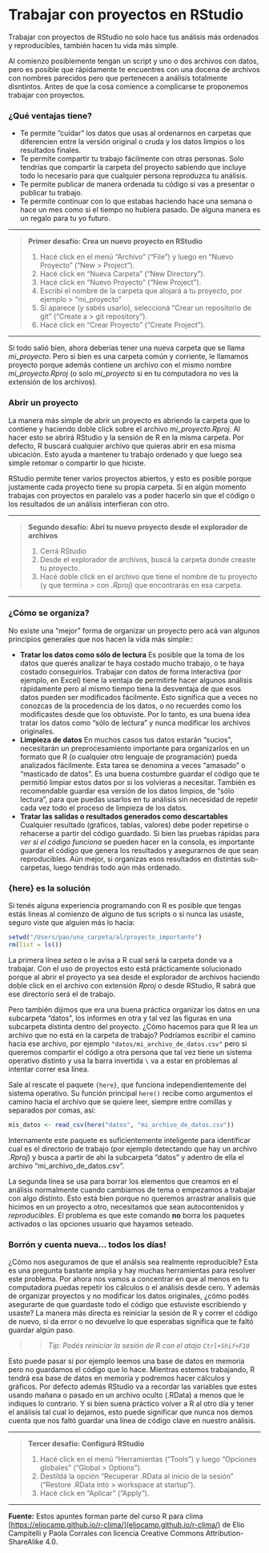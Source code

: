 Trabajar con proyectos en RStudio
================

Trabajar con proyectos de RStudio no solo hace tus análisis más
ordenados y reproducibles, también hacen tu vida más simple.

Al comienzo posiblemente tengan un script y uno o dos archivos con
datos, pero es posible que rápidamente te encuentres con una docena de
archivos con nombres parecidos pero que pertenecen a análisis totalmente
disntintos. Antes de que la cosa comience a complicarse te proponemos
trabajar con proyectos.

### ¿Qué ventajas tiene?

  - Te permite ”cuidar” los datos que usas al ordenarnos en carpetas que
    diferencien entre la versión original o cruda y los datos limpios o
    los resultados finales.
  - Te permite compartir tu trabajo fácilmente con otras personas. Solo
    tendrías que compartir la carpeta del proyecto sabiendo que incluye
    todo lo necesario para que cualquier persona reproduzca tu análisis.
  - Te permite publicar de manera ordenada tu código si vas a presentar
    o publicar tu trabajo.
  - Te permite continuar con lo que estabas haciendo hace una semana o
    hace un mes como si el tiempo no hubiera pasado. De alguna manera es
    un regalo para tu yo futuro.

-----

> **Primer desafío: Crea un nuevo proyecto en RStudio**
> 
> 1.  Hacé click en el menú “Archivo” (“File”) y luego en “Nuevo
>     Proyecto” (“New \> Project”).
> 2.  Hacé click en “Nueva Carpeta” (“New Directory”).
> 3.  Hacé click en “Nuevo Proyecto” (“New Project”).
> 4.  Escribí el nombre de la carpeta que alojará a tu proyecto, por
>     ejemplo \> “mi\_proyecto”
> 5.  Si aparece (y sabés usarlo), seleccioná “Crear un repositorio de
>     git” (“Create a \> git repository”).
> 6.  Hacé click en “Crear Proyecto” (“Create Project”).

-----

Si todo salió bien, ahora deberías tener una nueva carpeta que se llama
*mi\_proyecto*. Pero si bien es una carpeta común y corriente, le
llamamos proyecto porque además contiene un archivo con el mismo nombre
*mi\_proyecto.Rproj* (o solo *mi\_proyecto* si en tu computadora no ves
la extensión de los archivos).

### Abrir un proyecto

La manera más simple de abrir un proyecto es abriendo la carpeta que lo
contiene y haciendo doble click sobre el archivo *mi\_proyecto.Rproj*.
Al hacer esto se abrirá RStudio y la sensión de R en la misma carpeta.
Por defecto, R buscará cualquier archivo que quieras abrir en esa misma
ubicación. Esto ayuda a mantener tu trabajo ordenado y que luego sea
simple retomar o compartir lo que hiciste.

RStudio permite tener varios proyectos abiertos, y esto es posible
porque justamente cada proyecto tiene su propia carpeta. Si en algún
momento trabajas con proyectos en paralelo vas a poder hacerlo sin que
el código o los resultados de un análisis interfieran con otro.

-----

> **Segundo desafío: Abrí tu nuevo proyecto desde el explorador de
> archivos**
> 
> 1.  Cerrá RStudio
> 2.  Desde el explorador de archivos, buscá la carpeta donde creaste tu
>     proyecto.
> 3.  Hacé doble click en el archivo que tiene el nombre de tu proyecto
>     (y que termina \> con *.Rproj*) que encontrarás en esa carpeta.

-----

### ¿Cómo se organiza?

No existe una “mejor” forma de organizar un proyecto pero acá van
algunos principios generales que nos hacen la vida más simple::

  - **Tratar los datos como sólo de lectura** Es posible que la toma de
    los datos que querés analizar te haya costado mucho trabajo, o te
    haya costado conseguirlos. Trabajar con datos de forma interactiva
    (por ejemplo, en Excel) tiene la ventaja de permitirte hacer algunos
    análisis rápidamente pero al mismo tiempo tiena la desventaja de que
    esos datos pueden ser modificados fácilmente. Esto significa que a
    veces no conozcas de la procedencia de los datos, o no recuerdes
    como los modificastes desde que los obtuviste. Por lo tanto, es una
    buena idea tratar los datos como “sólo de lectura” y nunca modificar
    los archivos originales.
  - **Limpieza de datos** En muchos casos tus datos estarán “sucios”,
    necesitarán un preprocesamiento importante para organizarlos en un
    formato que R (o cualquier otro lenguaje de programación) pueda
    analizados fácilmente. Esta tarea se denomina a veces “amasado” o
    “masticado de datos”. Es una buena costumbre guardar el código que
    te permitió limpiar estos datos por si los volvieras a necesitar.
    También es recomendable guardar esa versión de los datos limpios, de
    “sólo lectura”, para que puedas usarlos en tu análisis sin necesidad
    de repetir cada vez todo el proceso de limpieza de los datos.
  - **Tratar las salidas o resultados generados como descartables**
    Cualquier resultado (gráficos, tablas, valores) debe poder repetirse
    o rehacerse a partir del código guardado. Si bien las pruebas
    rápidas para *ver si el código funciona* se pueden hacer en la
    consola, es importante guardar el código que genera los resultados y
    asegurarnos de que sean reproducibles. Aún mejor, si organizas esos
    resultados en distintas sub-carpetas, luego tendrás todo aún más
    ordenado.

### {here} es la solución

Si tenés alguna experiencia programando con R es posible que tengas
estás lineas al comienzo de alguno de tus scripts o si nunca las
usaste, seguro viste que alguien más lo hacia:

``` r
setwd("/Users/pao/una_carpeta/al/proyecto_importante")
rm(list = ls())
```

La primera línea *setea* o le avisa a R cual será la carpeta donde va a
trabajar. Con el uso de proyectos esto está prácticamente solucionado
porque al abrir el proyecto ya sea desde el explorador de archivos
haciendo doble click en el archivo con extensión *Rproj* o desde
RStudio, R sabrá que ese directorio será el de trabajo.

Pero también dijimos que era una buena práctica organizar los datos en
una subcarpeta “datos”, los informes en otra y tal vez las figuras en
una subcarpeta distinta dentro del proyecto. ¿Cómo hacemos para que R
lea un archivo que no está en la carpeta de trabajo? Podríamos escribir
el camino hacia ese archivo, por ejemplo
`"datos/mi_archivo_de_datos.csv"` pero si queremos compartir el código a
otra persona que tal vez tiene un sistema operativo distinto y usa la
barra invertida `\` va a estar en problemas al intentar correr esa
línea.

Sale al rescate el paquete `{here}`, que funciona independientemente del
sistema operativo. Su función principal `here()` recibe como argumentos
el camino hacia el archivo que se quiere leer, siempre entre comillas y
separados por comas, así:

``` r
mis_datos <- read_csv(here("datos", "mi_archivo_de_datos.csv"))
```

Internamente este paquete es suficientemente inteligente para
identificar cual es el directorio de trabajo (por ejemplo detectando que
hay un archivo *.Rproj*) y busca a partir de ahí la subcarpeta “datos” y
adentro de ella el archivo “mi\_archivo\_de\_datos.csv”.

La segunda línea se usa para borrar los elementos que creamos en el
análisis normalmente cuando cambiamos de tema o empezamos a trabajar
con algo distinto. Esto está bien porque no queremos arrastrar analisis
que hicimos en un proyecto a otro, necesitamos que sean autocontenidos y
*reproducibles*. El problema es que este comando **no** borra los
paquetes activados o las opciones usuario que hayamos seteado.

### Borrón y cuenta nueva… todos los días\!

¿Cómo nos aseguramos de que el análsis sea realmente reproducible? Esta
es una pregunta bastante amplia y hay muchas herramientas para resolver
este problema. Por ahora nos vamos a concentrar en que al menos en tu
computadora puedas repetir los cálculos o el análisis desde cero. Y
además de organizar proyectos y no modificar los datos originales,
¿cómo podés asegurarte de que guardaste todo el código que estuviste
escribiendo y usaste? La manera más directa es reiniciar la sesión de R
y correr el código de nuevo, si da error o no devuelve lo que esperabas
significa que te faltó guardar algún paso.

> > *Tip: Podés reiniciar la sesión de R con el atajo `Ctrl+Shif+F10`*

Esto puede pasar si por ejemplo leemos una base de datos en memoria pero
no guardamos el código que lo hace. Mientras estemos trabajando, R
tendrá esa base de datos en memoria y podremos hacer cálculos y
gráficos. Por defecto además RStudio va a recordar las variables que
estes usando mañana o pasado en un archivo oculto (.RData) a menos que
le indiques lo contrario. Y si bien suena práctico volver a R al otro
día y tener el análisis tal cual lo dejamos, esto puede significar que
nunca nos demos cuenta que nos faltó guardar una línea de código clave
en nuestro análisis.

-----

> **Tercer desafío: Configurá RStudio**
> 
> 1.  Hacé click en el menú “Herramientas (“Tools”) y luego “Opciones
>     globales” (“Global \> Options”).
> 2.  Destildá la opción “Recuperar .RData al inicio de la sesión”
>     (“Restore .RData into \> workspace at startup”).
> 3.  Hacé click en “Aplicar” (“Apply”).

-----

**Fuente:** Estos apuntes forman parte del curso R para clima
[https://eliocamp.github.io/r-clima/](eliocamp.github.io/r-clima/) de
Elio Campitelli y Paola Corrales con licencia Creative Commons
Attribution-ShareAlike 4.0.
